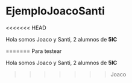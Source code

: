 # EjemploJoacoSanti
<<<<<<< HEAD

Hola somos Joaco y Santi, 2 alumnos de **5IC**

=======
Para testear 

Hola somos Joaco y Santi, 2 alumnos de **5IC**
>>>>>>> Joaco
